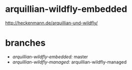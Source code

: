 # arquillian-wildfly-embedded

http://heckenmann.de/arquillian-und-wildfly/

# branches
- *arquillian-wildfly-embedded:* master
- *arquillian-wildfly-managed:* arquillian-wildfly-managed
